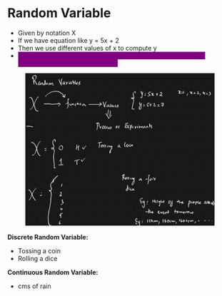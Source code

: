 # Random Variable

* Given by notation X
* If we have equation like y = 5x + 2
* Then we use different values of x to compute y
* <mark style="color:purple;background-color:purple;">**Random variable is a function, whose values are derived from different process or experiments**</mark>

<figure><img src="../../.gitbook/assets/image (5) (1) (1) (1).png" alt=""><figcaption></figcaption></figure>

**Discrete Random Variable:**

* Tossing a coin
* Rolling a dice

**Continuous Random Variable:**

* cms of rain

